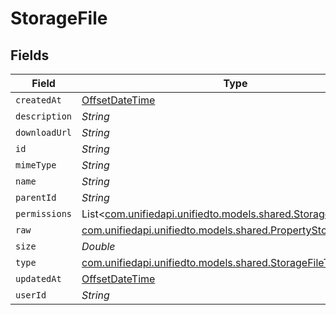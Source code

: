 # StorageFile


## Fields

| Field                                                                                                          | Type                                                                                                           | Required                                                                                                       | Description                                                                                                    |
| -------------------------------------------------------------------------------------------------------------- | -------------------------------------------------------------------------------------------------------------- | -------------------------------------------------------------------------------------------------------------- | -------------------------------------------------------------------------------------------------------------- |
| `createdAt`                                                                                                    | [OffsetDateTime](https://docs.oracle.com/javase/8/docs/api/java/time/OffsetDateTime.html)                      | :heavy_minus_sign:                                                                                             | N/A                                                                                                            |
| `description`                                                                                                  | *String*                                                                                                       | :heavy_minus_sign:                                                                                             | N/A                                                                                                            |
| `downloadUrl`                                                                                                  | *String*                                                                                                       | :heavy_minus_sign:                                                                                             | N/A                                                                                                            |
| `id`                                                                                                           | *String*                                                                                                       | :heavy_minus_sign:                                                                                             | N/A                                                                                                            |
| `mimeType`                                                                                                     | *String*                                                                                                       | :heavy_minus_sign:                                                                                             | N/A                                                                                                            |
| `name`                                                                                                         | *String*                                                                                                       | :heavy_minus_sign:                                                                                             | N/A                                                                                                            |
| `parentId`                                                                                                     | *String*                                                                                                       | :heavy_minus_sign:                                                                                             | N/A                                                                                                            |
| `permissions`                                                                                                  | List<[com.unifiedapi.unifiedto.models.shared.StoragePermission](../../models/shared/StoragePermission.md)>     | :heavy_minus_sign:                                                                                             | N/A                                                                                                            |
| `raw`                                                                                                          | [com.unifiedapi.unifiedto.models.shared.PropertyStorageFileRaw](../../models/shared/PropertyStorageFileRaw.md) | :heavy_minus_sign:                                                                                             | N/A                                                                                                            |
| `size`                                                                                                         | *Double*                                                                                                       | :heavy_minus_sign:                                                                                             | N/A                                                                                                            |
| `type`                                                                                                         | [com.unifiedapi.unifiedto.models.shared.StorageFileType](../../models/shared/StorageFileType.md)               | :heavy_minus_sign:                                                                                             | N/A                                                                                                            |
| `updatedAt`                                                                                                    | [OffsetDateTime](https://docs.oracle.com/javase/8/docs/api/java/time/OffsetDateTime.html)                      | :heavy_minus_sign:                                                                                             | N/A                                                                                                            |
| `userId`                                                                                                       | *String*                                                                                                       | :heavy_minus_sign:                                                                                             | N/A                                                                                                            |